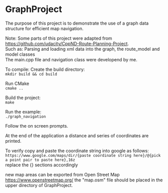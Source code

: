 # GraphProject

The purpose of this project is to demonstrate the use of a graph data structure for efficient map navigation.

Note: Some parts of this project were adapted from https://github.com/udacity/CppND-Route-Planning-Project.  
Such as: Parsing and loading xml data into the graph, the route_model and model classes  
The main.cpp file and navigation class were developend by me.

To compile:
Create the build directory:  
`mkdir build && cd build`

Run CMake  
`cmake ..`

Build the project:  
`make`

Run the example:  
`./graph_navigation`

Follow the on screen prompts.
  
At the end of the application a distance and series of coordinates are printed.
  
To verify copy and paste the coordinate string into google as follows:  
`https://www.google.com/maps/dir/{paste coordinate string here}/@{pick a point pair to paste here},16z`  
replace the {} sections accordingly  

new map areas can be exported from Open Street Map https://www.openstreetmap.org/ the "map.osm" file should be placed in the upper directory of GraphProject.
